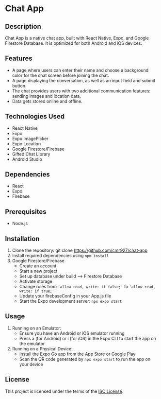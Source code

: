 # Chat App

## Description
Chat App is a native chat app, built with React Native, Expo, and Google Firestore Database. It is optimized for both Android and iOS devices.

## Features
- A page where users can enter their name and choose a background color for the chat screen
before joining the chat.
- A page displaying the conversation, as well as an input field and submit button.
- The chat provides users with two additional communication features: sending images
and location data.
- Data gets stored online and offline.

## Technologies Used
- React Native
- Expo
- Expo ImagePicker
- Expo Location
- Google Firestore/Firebase
- Gifted Chat Library
- Android Studio
 
## Dependencies
- React
- Expo
- Firebase
    
## Prerequisites
- Node.js

## Installation
1. Clone the repository: git clone https://github.com/cmr927/chat-app
2. Install required dependencies using ```npm install```
3. Google Firestore/Firebase
   - Create an account
   - Start a new project
   - Set up database under build --> Firestore Database
   - Activate storage
   - Change rules from ```'allow read, write: if false;'``` to ```'allow read, write: if true;'```
   - Update your firebaseConfig in your App.js file
   - Start the Expo development server: ```npx expo start```
## Usage
1. Running on an Emulator:
   - Ensure you have an Android or iOS emulator running
   - Press a (for Android) or i (for iOS) in the Expo CLI to start the app on the emulator
2. Running on a Physical Device:
   - Install the Expo Go app from the App Store or Google Play
   - Scan the QR code generated by ```npx expo start``` to run the app on your device

## License
This project is licensed under the terms of the [ISC License](https://opensource.org/licenses/ISC).

